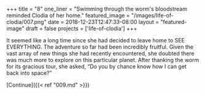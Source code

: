 +++
title = "8"
one_liner = "Swimming through the worm's bloodstream reminded Clodia of her home."
featured_image = "/images/life-of-clodia/007.png"
date = 2018-12-23T12:47:33-08:00
layout = "featured-image"
draft = false
projects = ['life-of-clodia']
+++

It seemed like a long time since she had decided to leave home to SEE EVERYTHING. The adventure so far had been incredibly fruitful. Given the vast array of new things she had recently encountered, she doubted there was much more to explore on this particular planet. After thanking the worm for its gracious tour, she asked, “Do you by chance know how I can get back into space?”

[Continue]({{< ref "009.md" >}})
